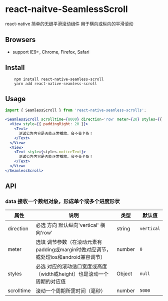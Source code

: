 # react-naitve-SeamlessScroll
react-native 简单的无缝平滑滚动组件 用于横向或纵向的平滑滚动

## Browsers

* support IE9+, Chrome, Firefox, Safari

## Install

```ssh
    npm install react-native-seamless-scroll
    yarn add react-native-seamless-scroll
```

## Usage

```jsx
import { SeamlessScroll } from 'react-native-seamless-scrolls';

<SeamlessScroll scrolltime={8000} direction='row' meter={20} styles={{ width: 320, flexDirection: 'row' }}>
  <View style={{ paddingRight: 20 }}>
    <Text>
      测试公告内容是否能正常播放，会不会卡条！
    </Text>
  </View>
  <View>
    <Text style={styles.noticeText}>
      测试公告内容是否能正常播放，会不会卡条！
    </Text>
  </View>
</SeamlessScroll>
```

## API
### data 接收一个数组对象，形成单个或多个进度形状

|   属性         |                       说明                       |  类型   |   默认值    |
| ---------------| ------------------------------------------------ | ------- | ----------- |
| direction      | 必选 方向 默认纵向'vertical' 横向'row'               | string  | ``vertical`` |
| meter          | 选填 调节参数（在滚动元素有padding或margin时做对应调节，或处理ios和android兼容调节）| number  | ``0`` |
| styles         | 必选 对应的滚动适口宽度或高度（width或height）也是滚动一个周期的对应值| Object  | ``null`` |
| scrolltime     | 滚动一个周期所需时间（毫秒）                              | number  | ``5000`` |


